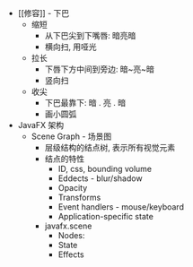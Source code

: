 - [[修容]] - 下巴
	- 缩短
		- 从下巴尖到下嘴唇: 暗亮暗
		- 横向扫, 用哑光
	- 拉长
		- 下唇下方中间到旁边: 暗~亮~暗
		- 竖向扫
	- 收尖
		- 下巴最靠下: 暗 . 亮 . 暗
		- 画小圆弧
- JavaFX 架构
	- Scene Graph - 场景图
		- 层级结构的结点树, 表示所有视觉元素
		- 结点的特性
			- ID, css, bounding volume
			- Eddects - blur/shadow
			- Opacity
			- Transforms
			- Event handlers - mouse/keyboard
			- Application-specific state
		- javafx.scene
			- Nodes:
			- State
			- Effects